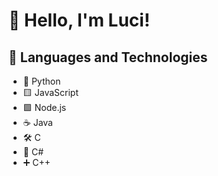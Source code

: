 # 👋 Hello, I'm Luci!

## 🔧 Languages and Technologies

- 🐍 Python
- 🟨 JavaScript
- 🟩 Node.js
- ☕ Java
- 🛠️ C
- 🔷 C#
- ➕ C++

